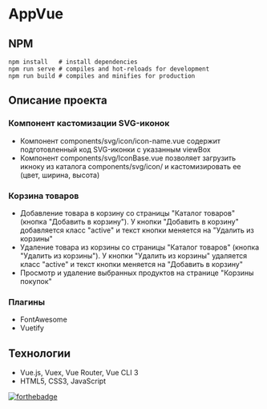# AppVue

## NPM
```
npm install   # install dependencies
npm run serve # compiles and hot-reloads for development
npm run build # compiles and minifies for production
``` 

## Описание проекта

### Компонент кастомизации SVG-иконок
- Компонент components/svg/icon/icon-name.vue содержит подготовленный код SVG-иконки с указанным viewBox
- Компонент components/svg/IconBase.vue позволяет загрузить икноку из каталога components/svg/icon/ и кастомизировать ее (цвет, ширина, высота)

### Корзина товаров
- Добавление товара в корзину со страницы "Каталог товаров" (кнопка "Добавить в корзину"). У кнопки "Добавить в корзину" добавляется класс "active" и текст кнопки меняется на "Удалить из корзины"  
- Удаление товара из корзины со страницы "Каталог товаров" (кнопка "Удалить из корзины"). У кнопки "Удалить из корзины" удаляется класс "active" и текст кнопки меняется на "Добавить в корзину"  
- Просмотр и удаление выбранных продуктов на странице "Корзины покупок"  

### Плагины
- FontAwesome
- Vuetify

## Технологии
- Vue.js, Vuex, Vue Router, Vue CLI 3  
- HTML5, CSS3, JavaScript  

[![forthebadge](https://forthebadge.com/images/badges/made-with-vue.svg)](https://forthebadge.com)